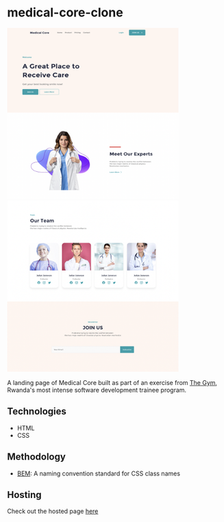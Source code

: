 # medical-core-clone
<p float="left">
    <img src="assets/screenshot-1.png" alt="Screenshot" width="400" height="400" />
    <img src="assets/screenshot-2.png" alt="Screenshot" width="400" height="400" />
</p>

A landing page of Medical Core built as part of an exercise from <a href="https://www.thegym-rwanda.com/" target="_blank">The Gym</a>, Rwanda's most intense software development trainee program. 

## Technologies

* HTML
* CSS

## Methodology

* <a href="https://getbem.com/" target="_blank">BEM</a>: A naming convention standard for CSS class names

## Hosting

Check out the hosted page <a href="" target="_blank">here</a>
